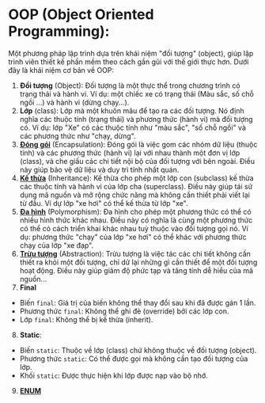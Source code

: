 # OOP (Object Oriented Programming): 
Một phương pháp lập trình dựa trên khái niệm "đối tượng" (object), giúp lập trình viên thiết kế phần mềm theo cách gần gũi với thế giới thực hơn. Dưới đây là khái niệm cơ bản về OOP:
 1. **Đối tượng** (Object): Đối tượng là một thực thể trong chương trình có trạng thái và hành vi. Ví dụ: một chiếc xe có trạng thái (Màu sắc, số chỗ ngồi ...) và hành vi (dừng chạy...).
 2. **Lớp** (class): Lớp mà một khuôn mãu để tạo ra các đối tượng. Nó định nghĩa các thuộc tính (trạng thái) và phương thức (hành vi) mà đối tượng có. Ví dụ: lớp "Xe" có các thuộc tính như "màu sắc", "số chỗ ngồi" và các phương thức như "chạy, dừng".
 3. [**Đóng gói**](/src/oop/encapsulation/ENCAPSULATION.md) (Encapsulation): Đóng gói là việc gom các nhóm dữ liệu (thuộc tính) và các phương thức (hành vi) lại với nhau thành một đơn vị lớp (class), và che giấu các chi tiết nội bộ của đối tượng với bên ngoài. Điều này giúp bảo vệ dữ liệu và duy trì tính nhất quán.
 4. [**Kế thừa**](/src/oop/inheritance/INHERITANCE.md) (Inheritance): Kế thừa cho phép một lớp con (subclass) kế thừa các thuộc tính và hành vi của lớp cha (superclass). Điều này giúp tái sử dụng mã nguồn và mở rộng chức năng mà không cần thiết phải viết lại từ đầu. Ví dự lớp "xe hơi" có thể kế thừa từ lớp "xe".
 5. [**Đa hình**](/src/oop/polymorphism/POLYMORPHISM.md) (Polymorphism): Đa hình cho phép một phương thức có thể có nhiều hình thức khác nhau. Điều này có nghĩa là cùng một phương thức có thể có cách triển khai khác nhau tuỳ thuộc vào đối tượng gọi nó. Ví dụ: phương thức "chạy" của lớp "xe hơi" có thể khác với phương thức chạy của lớp "xe đạp".
 6. [**Trừu tượng**](/src/oop/abstraction/ABSTRACTION.md) (Abstraction): Trừu tượng là việc tác các chi tiết không cần thiết ra khỏi một đối tượng, chỉ dữ lại những gì cần thiết để một đối tượng hoạt động. Điều này giúp giảm độ phức tạp và tăng tính dễ hiểu của mã nguồn...
 7. **Final**
  - Biến `final`: Giá trị của biến không thể thay đổi sau khi đã được gán 1 lần.
  - Phương thức `final`: Không thể ghi đè (override) bởi các lớp con.
  - Lớp `final`: Không thể bị kế thừa (inherit).
 8. **Static**:
  - Biến `static`: Thuộc về lớp (class) chứ không thuộc về đối tượng (object).
  - Phương thức `static`: Có thể được gọi mà không cần tạo đối tượng của lớp.
  - Khối `static`: Được thực hiện khi lớp được nạp vào bộ nhớ.
9. [**ENUM**](/src/oop/enums/ENUM.md)